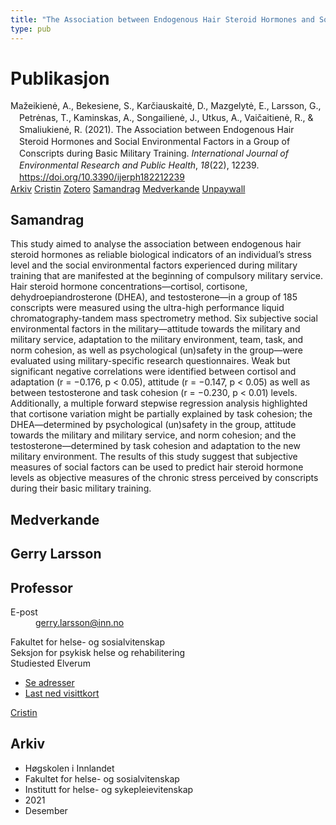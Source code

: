 ```yaml
---
title: "The Association between Endogenous Hair Steroid Hormones and Social Environmental Factors in a Group of Conscripts during Basic Military Training"
type: pub
---
```

<h1>Publikasjon</h1>
<article id="csl-bib-container-ZUNT3CM3" class="csl-bib-container">
  <div class="csl-bib-body" style="line-height: 1.35; padding-left: 1em; text-indent:-1em;">
  <div class="csl-entry">Ma&#x17E;eikien&#x117;, A., Bekesiene, S., Kar&#x10D;iauskait&#x117;, D., Mazgelyt&#x117;, E., Larsson, G., Petr&#x117;nas, T., Kaminskas, A., Songailien&#x117;, J., Utkus, A., Vai&#x10D;aitien&#x117;, R., &amp; Smaliukien&#x117;, R. (2021). The Association between Endogenous Hair Steroid Hormones and Social Environmental Factors in a Group of Conscripts during Basic Military Training. <i>International Journal of Environmental Research and Public Health</i>, <i>18</i>(22), 12239. <a href="https://doi.org/10.3390/ijerph182212239">https://doi.org/10.3390/ijerph182212239</a></div>
</div>
  <div class="csl-bib-buttons">
    <a href="#taxonomy-article-ZUNT3CM3" class="csl-bib-button">Arkiv</a>
    <a href="https://app.cristin.no/results/show.jsf?id=1963708" alt="Cristin URL" class="csl-bib-button">Cristin</a>
    <a href="http://zotero.org/groups/5022929/items/ZUNT3CM3" alt="Zotero URL" class="csl-bib-button">Zotero</a>
    <a href="#abstract-article-ZUNT3CM3" class="csl-bib-button">Samandrag</a>
    <a href="#contributors-article-ZUNT3CM3" class="csl-bib-button">Medverkande</a>
    <a href="https://www.mdpi.com/1660-4601/18/22/12239/pdf?version=1637574583" class="csl-bib-button">Unpaywall</a>
  </div>
  <div id="csl-bib-meta-container-ZUNT3CM3"></div>
</article>
<div id="csl-bib-meta-ZUNT3CM3" class="csl-bib-meta">
  <article id="abstract-article-ZUNT3CM3" class="abstract-article">
    <h1>Samandrag</h1>
    This study aimed to analyse the association between endogenous hair steroid hormones as reliable biological indicators of an individual’s stress level and the social environmental factors experienced during military training that are manifested at the beginning of compulsory military service. Hair steroid hormone concentrations—cortisol, cortisone, dehydroepiandrosterone (DHEA), and testosterone—in a group of 185 conscripts were measured using the ultra-high performance liquid chromatography-tandem mass spectrometry method. Six subjective social environmental factors in the military—attitude towards the military and military service, adaptation to the military environment, team, task, and norm cohesion, as well as psychological (un)safety in the group—were evaluated using military-specific research questionnaires. Weak but significant negative correlations were identified between cortisol and adaptation (r = −0.176, p &lt; 0.05), attitude (r = −0.147, p &lt; 0.05) as well as between testosterone and task cohesion (r = −0.230, p &lt; 0.01) levels. Additionally, a multiple forward stepwise regression analysis highlighted that cortisone variation might be partially explained by task cohesion; the DHEA—determined by psychological (un)safety in the group, attitude towards the military and military service, and norm cohesion; and the testosterone—determined by task cohesion and adaptation to the new military environment. The results of this study suggest that subjective measures of social factors can be used to predict hair steroid hormone levels as objective measures of the chronic stress perceived by conscripts during their basic military training.
  </article>
  <article id="contributors-article-ZUNT3CM3" class="contributors-article">
    <h1>Medverkande</h1>
    <div class="personas">
<div class="vrtx-hinn-person-card">
<div class="photo">
<i class="lar la-user-circle missing-person"></i>
</div>
<div class="info">
<hgroup><h1>Gerry Larsson</h1>
<h2>Professor</h2>
</hgroup><dl>
<dt>E-post</dt>
<dd>
<a href="mailto:gerry.larsson@inn.no">gerry.larsson@inn.no</a>
</dd>
</dl>
<p>
Fakultet for helse- og sosialvitenskap<br>
Seksjon for psykisk helse og rehabilitering<br>
Studiested Elverum
</p>
<ul class="vrtx-hinn-links">
<li><a href="https://www.inn.no/finn-en-ansatt/gerry-larsson.html#vrtx-hinn-addresses">Se adresser</a></li>
<li><a href="https://www.inn.no/finn-en-ansatt/gerry-larsson.html?vrtx=vcf">Last ned visittkort</a></li>
</ul>
</div>
</div>
<a href="https://app.cristin.no/persons/show.jsf?id=50941" alt="Cristin URL" class="personas-cristin">Cristin</a>
</div>
  </article>
  <article id="taxonomy-article-ZUNT3CM3" class="taxonomy-article">
    <h1>Arkiv</h1>
    <ul>
      <li>Høgskolen i Innlandet</li>
      <li>Fakultet for helse- og sosialvitenskap</li>
      <li>Institutt for helse- og sykepleievitenskap</li>
      <li>2021</li>
      <li>Desember</li>
    </ul>
  </article>
</div>
